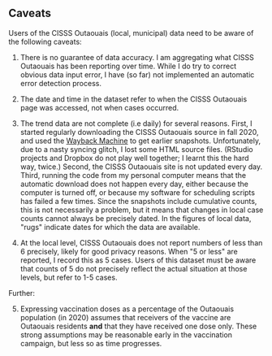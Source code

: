 ## Caveats

Users of the CISSS Outaouais (local, municipal) data need to be aware of the following caveats:

1. There is no guarantee of data accuracy. I am aggregating what CISSS Outaouais has been reporting over time. While I do try to correct obvious data input error, I have (so far) not implemented an automatic error detection process.

2. The date and time in the dataset refer to when the CISSS Outaouais page was accessed, not when cases occurred.

3. The trend data are not complete (i.e daily) for several reasons. First, I started regularly downloading the CISSS Outaouais source in fall 2020, and used the [Wayback Machine](https://archive.org/web/) to get earlier snapshots. Unfortunately, due to a nasty syncing glitch, I lost some HTML source files. (RStudio projects and Dropbox do not play well together; I learnt this the hard way, twice.) Second, the CISSS Outaouais site is not updated every day. Third, running the code from my personal computer means that the automatic download does not happen every day, either because the computer is turned off, or because my software for scheduling scripts has failed a few times. Since the snapshots include cumulative counts, this is not necessarily a problem, but it means that changes in local case counts cannot always be precisely dated. In the figures of local data, "rugs" indicate dates for which the data are available.

<!-- 5. Over time, CISSS Outaouais has made changes to what it reports and how it labels indicators. While I fix some inconsistencies in labels, I do not reconcile closely related indicators. The figures show how reporting by CISSS Outaouais has changed (i.e when certain indicator are, or are not, reported). -->

<!-- 6. At the municipal and RLS levels,  -->
4. At the local level, CISSS Outaouais does not report numbers of less than 6 precisely, likely for good privacy reasons. When "5 or less" are reported, I record this as 5 cases. Users of this dataset must be aware that counts of 5 do not precisely reflect the actual situation at those levels, but refer to 1-5 cases.

Further: 

5. Expressing vaccination doses as a percentage of the Outaouais population (in 2020) assumes that receivers of the vaccine are Outaouais residents **and** that they have received one dose only. These strong assumptions may be reasonable early in the vaccination campaign, but less so as time progresses.
